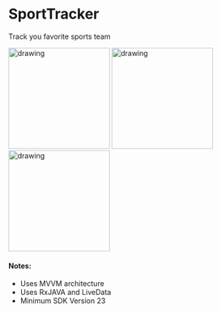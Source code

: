 # SportTracker
Track you favorite  sports team 

<p float="left">
<img src="https://i.ibb.co/KmxzLjf/1.png" alt="drawing" width="200px"/>
<img src="https://i.ibb.co/Lh9zj0Q/2.png" alt="drawing" width="200px"/>
<img src="https://i.ibb.co/XzSTrXC/3.png" alt="drawing" width="200px"/>

#### Notes:
  * Uses MVVM architecture 
  * Uses RxJAVA and LiveData
  * Minimum SDK Version 23




